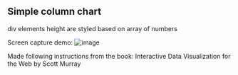 ## Simple column chart  

div elements height are styled based on array of numbers  

Screen capture demo:
![image](https://raw.githubusercontent.com/LiviuLvu/d3-learning-data-visualisation/master/chapter5-data/d3-column-chart.jpg)

Made following instructions from the book:
Interactive Data Visualization for the Web by Scott Murray
